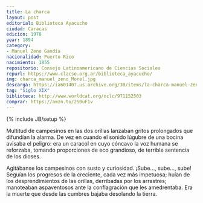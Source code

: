 ```yaml
---
title: La charca
layout: post
editorial: Biblioteca Ayacucho
ciudad: Caracas
edicion: 1978 
year: 1894
category: 
- Manuel Zeno Gandía
nacionalidad: Puerto Rico
nacimiento: 1855 
repositorio: Consejo Latinoamericano de Ciencias Sociales
repurl: https://www.clacso.org.ar/biblioteca_ayacucho/
img: charca_manuel_zeno_Morel.jpg
descarga: https://ia601407.us.archive.org/30/items/la-charca-manuel-zeno-gandia/La%20Charca%20-%20Manuel%20Zeno%20Gandia.pdf
tag: "Siglo XIX"
biblioteca: http://www.worldcat.org/oclc/971152503
comprar: https://amzn.to/2S0uF1v
---
```

{% include JB/setup %}
 
Multitud de campesinos en las dos orillas lanzaban gritos prolongados que difundían la alarma. De vez en cuando el sonido lúgubre de una bocina avisaba el peligro: era un caracol en cuyo cóncavo la voz humana se reforzaba, tomando proporciones de eco grandioso, de terrible sentencia de los dioses.
 
Agitábanse los campesinos con susto y curiosidad. ¡Sube..., sube..., sube! Seguían los progresos de la creciente, cada vez más impetuosa; huían de los desprendimientos de las orillas, derribadas por los arrastres; manoteaban aspaventosos ante la conflagración que les amedrentaba. Era la muerte que desde las cumbres bajaba desolando la tierra.

